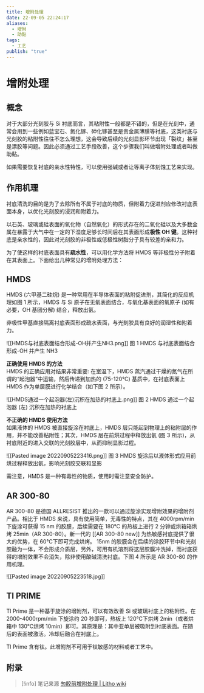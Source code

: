 ```yaml
---
title: 增附处理
date: 22-09-05 22:24:17
aliases:
  - 增附
  - 助黏
tags:
  - 工艺
publish: "true"
---
```


# 增附处理

## 概念

对于大部分光刻胶与 Si 衬底而言，其粘附性一般都是不错的，但是在光刻中，通常会用到一些例如蓝宝石、氮化镓、砷化镓甚至是贵金属薄膜等衬底，这类衬底与光刻胶的粘附性往往不怎么理想，这会导致后续的光刻显影环节出现「裂纹」甚至是漂胶等问题。因此必须通过工艺手段改善，这个步骤我们叫做增附处理或者叫做助黏。

如果需要恢复衬底的亲水性特性，可以使用强碱或者让等离子体刻蚀工艺来实现。

## 作用机理

衬底清洗的目的是为了去除所有不属于衬底的物质，但附着力促进剂应修改衬底表面本身，以优化光刻胶的浸润和附着力。

以石英、玻璃或硅表面的氧化物（自然氧化）的形式存在的二氧化硅以及大多数金属在暴露于大气中在一定的下湿度足够长时间后在其表面形成**极性 OH 键**。这种衬底是亲水性的，因此对光刻胶的非极性或低极性树脂分子具有较差的亲和力。  

为了使这样的衬底表面具有**疏水性**，可以用化学方法将 HMDS 等非极性分子附着在其表面上。下面给出几种常见的增附处理方法：

## HMDS

HMDS (六甲基二硅烷) 是一种常用在半导体表面的粘附促进剂，其简化的反应机理如图 1 所示，HMDS 与 Si 原子在无氧表面结合，与氧化基表面的氧原子 (如有必要，OH 基团分解) 结合，释放出氨。

非极性甲基直接隔离衬底表面形成疏水表面，与光刻胶具有良好的润湿性和附着力。

![[HMDS与衬底表面结合形成-OH并产生NH3.png]]
图 1 HMDS 与衬底表面结合形成-OH 并产生 NH3

**正确使用 HMDS 的方法**  
HMDS 的正确应用对结果非常重要: 在室温下，HMDS 蒸汽通过干燥的氮气在所谓的“起泡器”中运输，然后传递到加热的 (75-120°C) 基质中，在衬底表面上 HMDS 作为单层膜进行化学结合（如下图 2 所示）。

![[HMDS通过一个起泡器(左)沉积在加热的衬底上.png]]
图 2 HMDS 通过一个起泡器 (左) 沉积在加热的衬底上

**不正确的 HMDS 使用方法**  
如果液体的 HMDS 被直接旋涂在衬底上，HMDS 层只能起到物理上的粘附层的作用，并不能改善粘附性；其次，HMDS 层在前烘过程中释放出氨 (图 3 所示)，从衬底附近的进入交联的光刻胶层中，从而抑制显影过程。

![[Pasted image 20220905223416.png]]
图 3 HMDS 旋涂后以液体形式应用前烘过程释放出氨，影响光刻胶交联和显影

需注意，HMDS 是一种有毒性的物质，使用时需注意安全防护。

## AR 300-80

AR 300-80 是德国 ALLRESIST 推出的一款可以通过旋涂实现增附效果的增附剂产品。相比于 HMDS 来说，具有使用简单，无毒性的特点，其在 4000rpm/min 下旋涂可获得 15 nm 的胶膜，后续需要在 180°C 的热板上进行 2 分钟或烘箱箱烘烤 25min（AR 300-80）。新一代的 [[AR 300-80 new]] 为热敏感衬底提供了很大的优势，在 60℃下即可完成烘烤。 15nm 的胶膜会在后续的涂胶环节中和光刻胶融为一体，不会形成介质层，另外，可用有机溶剂将这层胶膜冲洗掉，而衬底获得的增附效果不会消失，除非使用酸碱清洗衬底。下图 4 所示是 AR 300-80 的作用机理。

![[Pasted image 20220905223518.jpg]]

## TI PRIME

TI Prime 是一种基于旋涂的增附剂，可以有效改善 Si 或玻璃衬底上的粘附性。在 2000-4000rpm/min 下旋涂约 20 秒即可，热板上 120℃下烘烤 2min（或者烘箱中 130℃烘烤 10min）即可。其原理是：其中亚单层被吸附到衬底表面。在随后的表面被激活。冷却后融合在衬底上。

TI Prime 含有钛。此增附剂不可用于钛敏感的材料或者工艺中。

## 附录
> [!info] 笔记来源
> [匀胶前增附处理 | Litho wiki](https://www.prlib.cn/knowledge-base/%e5%8c%80%e8%83%b6%e5%89%8d%e8%a1%ac%e5%ba%95%e5%a2%9e%e9%99%84%e5%a4%84%e7%90%86)

